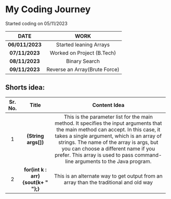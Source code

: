 # My Coding Journey

Started coding on 05/11/2023

|    **DATE**     |           **WORK**            |
| :-------------: | :---------------------------: |
| **06/011/2023** |    Started leaning Arrays     |
| **07/11/2023**  |  Worked on Project (B.Tech)   |
| **08/11/2023**  |         Binary Search         |
| **09/11/2023**  | Reverse an Array(Brute Force) |

## Shorts idea:

| Sr. No. |                Title                |                                                                                                                                                                    Content Idea                                                                                                                                                                    |
| :-----: | :---------------------------------: | :------------------------------------------------------------------------------------------------------------------------------------------------------------------------------------------------------------------------------------------------------------------------------------------------------------------------------------------------: |
|    1    |         **(String args[])**         | This is the parameter list for the main method. It specifies the input arguments that the main method can accept. In this case, it takes a single argument, which is an array of strings. The name of the array is args, but you can choose a different name if you prefer. This array is used to pass command-line arguments to the Java program. |
|    2    | **for(int k : arr){sout(k+ " ");}** |                                                                                                                               This is an alternate way to get output from an array than the traditional and old way                                                                                                                                |
